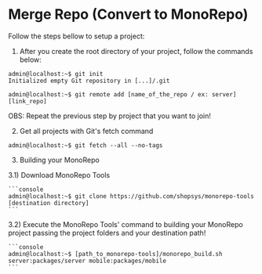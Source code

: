 # Merge Repo (Convert to MonoRepo)

Follow the steps bellow to setup a project:

1) After you create the root directory of your project, follow the commands below:

  ```console
  admin@localhost:~$ git init
  Initialized empty Git repository in [...]/.git
  ```

  ```console
  admin@localhost:~$ git remote add [name_of_the_repo / ex: server] [link_repo]
  ```

  OBS: Repeat the previous step by project that you want to join!


2) Get all projects with Git's fetch command

  ```console
  admin@localhost:~$ git fetch --all --no-tags
  ```


3) Building your MonoRepo

  3.1) Download MonoRepo Tools

    ```console
    admin@localhost:~$ git clone https://github.com/shopsys/monorepo-tools [destination directory]
    ```

  3.2) Execute the MonoRepo Tools' command to building your MonoRepo project passing the project folders and your destination path!

    ```console
    admin@localhost:~$ [path_to_monorepo-tools]/monorepo_build.sh server:packages/server mobile:packages/mobile
    ```
